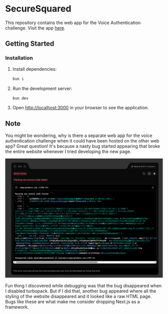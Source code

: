 # SecureSquared

This repository contains the web app for the Voice Authentication challenge. Visit the app [here](https://ctf-secure-home.vercel.app).

## Getting Started

### Installation

1. Install dependencies:

   ```bash
   bun i
   ```

2. Run the development server:

   ```bash
   bun dev
   ```

3. Open [http://localhost:3000](http://localhost:3000) in your browser to see the application.

## Note

You might be wondering, why is there a separate web app for the voice authentication challenge when it could have been hosted on the other web app? Great question! It's because a nasty bug started appearing that broke the entire website whenever I tried developing the new page.

![Bug](bug.png)

Fun thing I discovered while debugging was that the bug disappeared when I disabled turbopack. But if I did that, another bug appeared where all the styling of the website disappeared and it looked like a raw HTML page. Bugs like these are what make me consider dropping Next.js as a framework.
